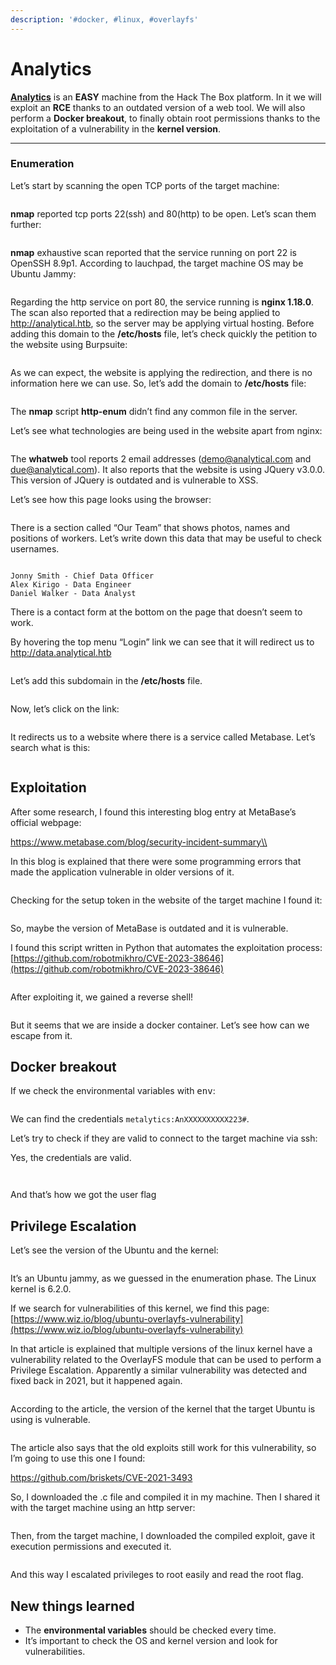 ```yaml
---
description: '#docker, #linux, #overlayfs'
---
```


# Analytics

[**Analytics**](https://app.hackthebox.com/machines/Analytics) is an **EASY** machine from the Hack The Box platform. In it we will exploit an **RCE** thanks to an outdated version of a web tool. We will also perform a **Docker breakout**, to finally obtain root permissions thanks to the exploitation of a vulnerability in the **kernel version**.

***

### Enumeration <a href="#user-content-enumeration" id="user-content-enumeration"></a>

Let’s start by scanning the open TCP ports of the target machine:

<figure><img src="../../.gitbook/assets/image (4) (1).png" alt=""><figcaption></figcaption></figure>

**nmap** reported tcp ports 22(ssh) and 80(http) to be open. Let’s scan them further:

<figure><img src="../../.gitbook/assets/image (5) (1).png" alt=""><figcaption></figcaption></figure>

**nmap** exhaustive scan reported that the service running on port 22 is OpenSSH 8.9p1. According to lauchpad, the target machine OS may be Ubuntu Jammy:

<figure><img src="../../.gitbook/assets/image (7) (1).png" alt=""><figcaption></figcaption></figure>

Regarding the http service on port 80, the service running is **nginx 1.18.0**. The scan also reported that a redirection may be being applied to http://analytical.htb, so the server may be applying virtual hosting. Before adding this domain to the **/etc/hosts** file, let’s check quickly the petition to the website using Burpsuite:

<figure><img src="../../.gitbook/assets/image (8) (1).png" alt=""><figcaption></figcaption></figure>

As we can expect, the website is applying the redirection, and there is no information here we can use. So, let’s add the domain to **/etc/hosts** file:

<figure><img src="../../.gitbook/assets/image (9) (1).png" alt=""><figcaption></figcaption></figure>

The **nmap** script **http-enum** didn’t find any common file in the server.

Let’s see what technologies are being used in the website apart from nginx:

<figure><img src="../../.gitbook/assets/image (10) (1).png" alt=""><figcaption></figcaption></figure>

The **whatweb** tool reports 2 email addresses (demo@analytical.com and due@analytical.com). It also reports that the website is using JQuery v3.0.0. This version of JQuery is outdated and is vulnerable to XSS.

Let’s see how this page looks using the browser:

<figure><img src="../../.gitbook/assets/image (11) (1).png" alt=""><figcaption></figcaption></figure>

There is a section called “Our Team” that shows photos, names and positions of workers. Let’s write down this data that may be useful to check usernames.

<figure><img src="../../.gitbook/assets/image (12) (1).png" alt=""><figcaption></figcaption></figure>

```
Jonny Smith - Chief Data Officer
Alex Kirigo - Data Engineer
Daniel Walker - Data Analyst
```

There is a contact form at the bottom on the page that doesn’t seem to work.

By hovering the top menu “Login” link we can see that it will redirect us to http://data.analytical.htb

<figure><img src="../../.gitbook/assets/image (52).png" alt=""><figcaption></figcaption></figure>

Let’s add this subdomain in the **/etc/hosts** file.

<figure><img src="../../.gitbook/assets/image (14) (1).png" alt=""><figcaption></figcaption></figure>

Now, let’s click on the link:

<figure><img src="../../.gitbook/assets/image (51).png" alt=""><figcaption></figcaption></figure>

It redirects us to a website where there is a service called Metabase. Let’s search what is this:

<figure><img src="../../.gitbook/assets/image (16) (1).png" alt=""><figcaption></figcaption></figure>

## Exploitation <a href="#user-content-exploitation" id="user-content-exploitation"></a>

After some research, I found this interesting blog entry at MetaBase’s official webpage:

https://www.metabase.com/blog/security-incident-summary\\

In this blog is explained that there were some programming errors that made the application vulnerable in older versions of it.

<figure><img src="../../.gitbook/assets/image (17) (1).png" alt=""><figcaption></figcaption></figure>

Checking for the setup token in the website of the target machine I found it:

<figure><img src="../../.gitbook/assets/image (18) (1).png" alt=""><figcaption></figcaption></figure>

So, maybe the version of MetaBase is outdated and it is vulnerable.

I found this script written in Python that automates the exploitation process: [https://github.com/robotmikhro/CVE-2023-38646](https://github.com/robotmikhro/CVE-2023-38646)

<figure><img src="../../.gitbook/assets/image (21) (1).png" alt=""><figcaption></figcaption></figure>

After exploiting it, we gained a reverse shell!

<figure><img src="../../.gitbook/assets/image (22) (1).png" alt=""><figcaption></figcaption></figure>

But it seems that we are inside a docker container. Let’s see how can we escape from it.

## Docker breakout <a href="#user-content-docker-breakout" id="user-content-docker-breakout"></a>

If we check the environmental variables with <kbd>env</kbd>:

<figure><img src="../../.gitbook/assets/image (23) (1).png" alt=""><figcaption></figcaption></figure>

We can find the credentials `metalytics:AnXXXXXXXXXX223#`.

Let’s try to check if they are valid to connect to the target machine via ssh:

Yes, the credentials are valid.

<figure><img src="../../.gitbook/assets/image (24) (1).png" alt=""><figcaption></figcaption></figure>

<figure><img src="../../.gitbook/assets/image (25) (1).png" alt=""><figcaption></figcaption></figure>

And that’s how we got the user flag

## Privilege Escalation <a href="#user-content-privilege-escalation" id="user-content-privilege-escalation"></a>

Let’s see the version of the Ubuntu and the kernel:

<figure><img src="../../.gitbook/assets/image (26) (1).png" alt=""><figcaption></figcaption></figure>

It’s an Ubuntu jammy, as we guessed in the enumeration phase. The Linux kernel is 6.2.0.

If we search for vulnerabilities of this kernel, we find this page: [https://www.wiz.io/blog/ubuntu-overlayfs-vulnerability](https://www.wiz.io/blog/ubuntu-overlayfs-vulnerability)

In that article is explained that multiple versions of the linux kernel have a vulnerability related to the OverlayFS module that can be used to perform a Privilege Escalation. Apparently a similar vulnerability was detected and fixed back in 2021, but it happened again.

<figure><img src="../../.gitbook/assets/image (27) (1).png" alt=""><figcaption></figcaption></figure>

According to the article, the version of the kernel that the target Ubuntu is using is vulnerable.

<figure><img src="../../.gitbook/assets/image (28) (1).png" alt=""><figcaption></figcaption></figure>

The article also says that the old exploits still work for this vulnerability, so I’m going to use this one I found:

https://github.com/briskets/CVE-2021-3493

So, I downloaded the .c file and compiled it in my machine. Then I shared it with the target machine using an http server:

<figure><img src="../../.gitbook/assets/image (29) (1).png" alt=""><figcaption></figcaption></figure>

Then, from the target machine, I downloaded the compiled exploit, gave it execution permissions and executed it.

<figure><img src="../../.gitbook/assets/image (30) (1).png" alt=""><figcaption></figcaption></figure>

And this way I escalated privileges to root easily and read the root flag.

## New things learned <a href="#user-content-new-things-learned" id="user-content-new-things-learned"></a>

* The **environmental variables** should be checked every time.
* It’s important to check the OS and kernel version and look for vulnerabilities.
